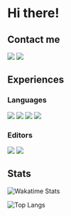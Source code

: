 # Hi there!


## Contact me
<a target="_blank" href="https://twitter.com/intent/follow?screen_name=bigbluecore">![](https://img.shields.io/badge/Twitter-BigBlueCore-blue?style=for-the-badge)</a>
![](https://img.shields.io/badge/Discord-BlueCore%234242-7289da?style=for-the-badge&logo=discord)

## Experiences

### Languages
![](https://img.shields.io/badge/Lang-Rust-dea584?style=for-the-badge&logo=rust)
![](https://img.shields.io/badge/Lang-JS-f1e05a?style=for-the-badge&logo=javascript)
![](https://img.shields.io/badge/Lang-Python-3572A5?style=for-the-badge&logo=python)
![](https://img.shields.io/badge/Lang-Lua-000080?style=for-the-badge&logo=lua)

### Editors
![](https://img.shields.io/badge/Editor-neovim-199f4b?style=for-the-badge&logo=neovim)
![](https://img.shields.io/badge/Editor-vsc-blue?style=for-the-badge&logo=visual%20studio%20code)

## Stats
![Wakatime Stats](https://github-readme-stats.vercel.app/api/wakatime?username=Bluecore&bg_color=ffffff00&title_color=199f4b&border_color=ffffff2f&custom_title=Coding%20Activity&layout=compact&range=last_7_days)

![Top Langs](https://github-readme-stats.vercel.app/api/top-langs/?username=bluekossa&layout=pie&bg_color=ffffff00&title_color=199f4b&border_color=ffffff2f)
